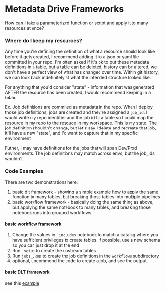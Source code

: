 # Metadata Drive Frameworks

How can I take a parameterized function or script and apply it to many resources at once?

### Where do I keep my resources?
Any time you're defining the definition of what a resource should look like before it gets created, I recommend adding it to a json or yaml file committed in your repo. I'm often asked if it's ok to put these metadata definitions in a table, but a table can be deleted, history can be altered, we don't have a perfect view of what has changed over time. Within git history, we can look back indefinitely at what the intended structure looked like.

For anything that you'd consider "state" - information that was generated AFTER the resource has been created, I would recommend keeping in a table.

Ex. Job definitions are commited as metadata in the repo. When I deploy those job definitions, jobs are created and they're assigned a `job_id`. I would write my repo identifier and the job id to a table so I could map the resource in my repo to the resouce in my workspace. This is my state. The job definition shouldn't change, but let's say I delete and recreate that job, it'll have a new "state", and I'd want to capture that in my specific environment

Futher, I may have definitions for the jobs that will span Dev/Prod environments. The job definitions may match across envs, but the job_ids wouldn't

### Code Examples
There are two demonstrations here:
1. basic dlt framework - showing a simple example how to apply the same function to many tables, but breaking those tables into multiple pipelines
2. basic workflow framework - basically doing the same thing as above, but applying the same notebook to many tables, and breaking those notebook runs into grouped workflows

#### basic workflow framework
1. Change the values in `_includes` notebook to match a catalog where you have sufficient privileges to create tables. If possible, use a new schema so you can just drop it at the end
2. Run `_setup` to create the upstream tables
3. Run `jobs_CRUD` to create the job definitions in the `workflows` subdirectory
4. optional, uncommend the code to create a job, and see the output.

#### basic DLT framework
see this [example](https://docs.databricks.com/en/delta-live-tables/create-multiple-tables.html)

